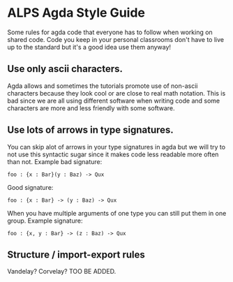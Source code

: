 ALPS Agda Style Guide
=====================

Some rules for agda code that everyone has to follow when working on
shared code. Code you keep in your personal classrooms don't have to
live up to the standard but it's a good idea use them anyway!

Use only ascii characters.
---------------------

Agda allows and sometimes the tutorials promote use of non-ascii characters
because they look cool or are close to real math notation. This is bad
since we are all using different software when writing code and some characters
are more and less friendly with some software.

Use lots of arrows in type signatures.
--------------------------------------
You can skip alot of arrows in your type signatures in agda but we will try
to not use this syntactic sugar since it makes code less readable more often
than not. Example bad signature:

    foo : {x : Bar}(y : Baz) -> Qux

Good signature:

    foo : {x : Bar} -> (y : Baz) -> Qux

When you have multiple arguments of one type you can still put them in
one group. Example signature:

    foo : {x, y : Bar} -> (z : Baz) -> Qux


Structure / import-export rules
-------------------------------
Vandelay? Corvelay? TOO BE ADDED.
